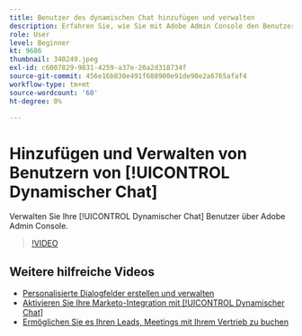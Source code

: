```yaml
---
title: Benutzer des dynamischen Chat hinzufügen und verwalten
description: Erfahren Sie, wie Sie mit Adobe Admin Console den Benutzerzugriff für dynamischen Chat verwalten können.
role: User
level: Beginner
kt: 9686
thumbnail: 340249.jpeg
exl-id: c6007829-9831-4259-a37e-20a2d318734f
source-git-commit: 456e16b830e491f688900e91de90e2a6765afaf4
workflow-type: tm+mt
source-wordcount: '60'
ht-degree: 0%

---
```


# Hinzufügen und Verwalten von Benutzern von [!UICONTROL Dynamischer Chat]

Verwalten Sie Ihre [!UICONTROL Dynamischer Chat]  Benutzer über Adobe Admin Console.

>[!VIDEO](https://video.tv.adobe.com/v/340249/?quality=12&learn=on)

## Weitere hilfreiche Videos

* [Personalisierte Dialogfelder erstellen und verwalten](dialogue-management.md)
* [Aktivieren Sie Ihre Marketo-Integration mit [!UICONTROL Dynamischer Chat] ](marketo-integration.md)
* [Ermöglichen Sie es Ihren Leads, Meetings mit Ihrem Vertrieb zu buchen](meeting-booking.md)
